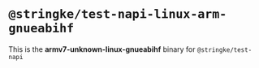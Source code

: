 # `@stringke/test-napi-linux-arm-gnueabihf`

This is the **armv7-unknown-linux-gnueabihf** binary for `@stringke/test-napi`
